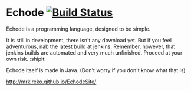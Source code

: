 Echode [![Build Status](http://marksomns.playat.ch:8080/buildStatus/icon?job=echode)](http://marksomns.playat.ch:8080/job/echode/)
====
Echode is a programming language, designed to be simple.

It is still in development, there isn't any download yet. But if you feel adventurous, nab the latest build at jenkins.
Remember, however, that jenkins builds are automated and very much unfinished. Proceed at your own risk. :shipit:


Echode itself is made in Java. (Don't worry if you don't know what that is)

http://mrkireko.github.io/EchodeSite/

